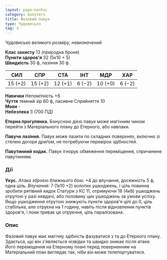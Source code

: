 ```yaml
---
layout: page-nontoc
category: monsters
title: Фазовий павук
type: Чудовисько
tag: 3
---
```


_Чудовисько великого розміру, невизначений_

**Клас захисту** 13 (природна броня)    
**Пункти здоров'я** 32 (5к10 + 5)    
**Швидкість** 30 ф, лазіння 30 ф.

| СИЛ     | СПР     | СТА     | ІНТ    | МДР     | ХАР    |
| ------- | ------- | ------- | ------ | ------- | ------ |
| 15 (+2) | 15 (+2) | 12 (+1) | 6 (−2) | 10 (+0) | 6 (−2) |

**Навички** Непомітність +6    
**Чуття** темний зір 60 ф, пасивне Сприйняття 10    
**Мови** -    
**Небезпека** 3 (700 ПД)

**Етерна прогулянка.** Бонусною дією павук може магічним чином перейти з Матеріального плану до Етерного, або навпаки.    

**Павуче лазіння.** Павук може лазити по складних поверхнях, включно зі стелею догори дриґом, не потребуючи перевірок здібностей.    

**Павутинний ходак.** Павук ігнорує обмеження переміщення, спричинене павутинням.

### Дії
**Укус.** _Атака зброєю ближнього бою:_ +4 до влучання, досяжність 5 ф, одна ціль. _Влучання:_ 7 (1к10 +2) колотих ушкоджень, і ціль повинна зробити рятівний кидок Статури з КС 11, отримуючи 18 (4к8) ушкоджень отрутою у разі невдачі, або половину цих ушкоджень за умови успіху. Якщо ушкодження отрутою знижують пункти здоров'я цілі до 0, ціль стабільна, але отруєна на 1 годину, навіть після відновлення пунктів здоров'я, і поки триває це отруєння, ціль паралізована.

### Опис
Фазовий павук має магічну здібність фазуватися з та до Етерного плану. Здається, що він з'являється нізвідки та швидко зникає після атаки. Його переміщення на Етерному плані перед поверненням на Матеріальний план виглядає так, ніби він може телепортуватися. 
